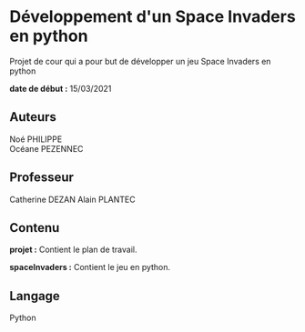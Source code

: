 # Développement d'un Space Invaders en python

Projet de cour qui a pour but de développer un jeu Space Invaders en python

**date de début :** 15/03/2021

## Auteurs

Noé PHILIPPE  
Océane PEZENNEC

## Professeur

Catherine DEZAN
Alain PLANTEC

## Contenu

**projet :** Contient le plan de travail.

**spaceInvaders :** Contient le jeu en python.

## Langage

Python
